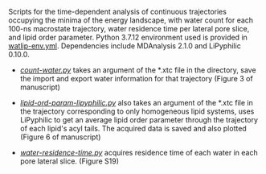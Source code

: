 Scripts for the time-dependent analysis of continuous trajectories occupying the minima of the energy landscape, with water count for each 100-ns macrostate trajectory, water residence time per lateral pore slice, and lipid order parameter. Python 3.7.12 environment used is provided in [watlip-env.yml](watlip-env.yml). Dependencies include MDAnalysis 2.1.0 and LiPyphilic 0.10.0.

- [*count-water.py*](count-water.py) takes an argument of the \*.xtc file in the directory, save the import and export water information for that trajectory (Figure 3 of manuscript)
 
- [*lipid-ord-param-lipyphilic.py*](lipid-ord-param-lipyphilic.py) also takes an argument of the \*.xtc file in the trajectory corresponding to only homogeneous lipid systems, uses LiPyphilic to get an average lipid order parameter through the trajectory of each lipid's acyl tails. The acquired data is saved and also plotted (Figure 6 of manuscript)

- [*water-residence-time.py*](water-residence-time.py) acquires residence time of each water in each pore lateral slice. (Figure S19)
